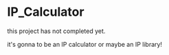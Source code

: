 # IP_Calculator

this project has not completed yet.

it's gonna to be an IP calculator or maybe an IP library!
